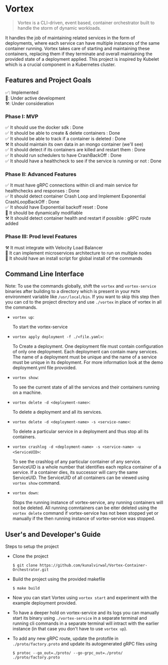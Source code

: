 # Vortex  

> Vortex is a CLI-driven, event based, container orchestrator built to handle the storm of dynamic workloads.

It handles the job of maintaining related services in the form of deployments, where each service can have multiple instances of the same container running. Vortex takes care of starting and maintaining these containers, replacing them if they terminate and overall maintaining the provided state of a deployment applied. This project is inspired by Kubelet which is a crucial component in a Kubernetes cluster.

## Features and Project Goals  

✅: Implemented  
🚧: Under active development  
⚒️: Under consideration  

### Phase I: MVP
✅ It should use the docker sdk : Done  
✅ It should be able to create & delete containers  : Done  
✅ It should be able to track if a container is deleted : Done  
⚒️ It should maintain its own data in an mongo container (we'll see)  
✅ It should detect if its containers are killed and restart them : Done   
✅ It should run schedulers to have CrashBackOff : Done  
✅ It should have a healthcheck to see if the service is running or not : Done  
  
  
### Phase II: Advanced Features   
✅ It must have gRPC connections within cli and main service for healthchecks and responses : Done  
✅ It should detect container Crash Loop and Implement Exponential CrashLoopBackOff : Done  
✅ It should have Exponential backoff reset : Done  
🚧 It should be dynamically modifiable  
⚒️ It should detect container health and restart if possible  : gRPC route added 

### Phase III: Prod level Features   
⚒️ It must integrate with Velocity Load Balancer  
🚧 It can implement microservices architecture to run on multiple nodes  
🚧 It should have an install script for global install of the commands  
  
## Command Line Interface 

Note: To use the commands globally, shift the `vortex` and `vortex-service` binaries after building to a directory which is present in your `PATH` environment variable like `/usr/local/bin`. If you want to skip this step then you can cd to the project directory and use `./vortex` in place of vortex in all the commands.  


- `vortex up`:  

  To start the vortex-service   
  
- `vortex apply deployment -f ./<file.yaml>`:   

  To Create a deployment. One deployment file must contain configuration of only one deployment. Each deployment can contain many services. The name of a deployment must be unique and the name of a service must be unique in its deployment. For more information look at the demo deployment.yml file provoided.

- `vortex show`:  
  
  To see the current state of all the services and their containers running on a machine.  

- `vortex delete -d <deployment-name>`:  
  
  To delete a deployment and all its services.

- `vortex delete -d <deployment-name> -s <service-name>`:  
  
  To delete a particular service in a deployment and thus stop all its containers.

- `vortex crashlog -d <deployment-name> -s <service-name> -u <ServiceUID>`:  
  
  To see the crashlog of any particular container of any service. ServiceUID is a whole number that identifies each replica container of a service. If a container dies, its successor  will carry the same ServiceUID. The ServiceUID of all containers can be viewed using `vortex show` command.

- `vortex down`:    

  Stops the running instance of vortex-service, any running containers will not be deleted. All running comntainers can be eiter deleted using the `vortex delete` command if vortex-service has not been stopped yet or manually if the then running instance of vortex-service was stopped.

## User's and Developer's Guide
Steps to setup the project

- Clone the project  

  `$ git clone https://github.com/kunalvirwal/Vortex-Container-Orchestrator.git`  

- Build the project using the provided makefile  

  `$ make build`  

- Now you can start Vortex using `vortex start` and experiment with the example deployment provided.  

- To have a deeper hold on vortex-service and its logs you can manually start its binary using `./vortex-service` in a separate terminal and running cli commands in a separate terminal will intract with the earlier instance (in that case you don't have to use `vortex up`).   

- To add any new gRPC route, update the protofile in `./proto/factory.proto` and update its autogenerated gRPC files using 

  `$ protoc --go_out=./proto/ --go-grpc_out=./proto/ ./proto/factory.proto`
